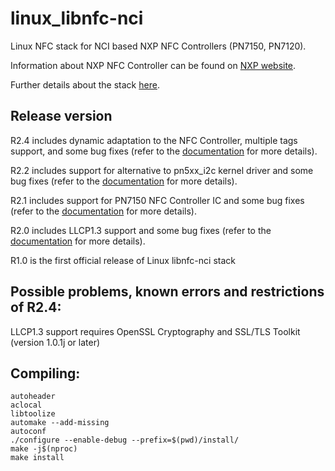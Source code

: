 linux_libnfc-nci
================
Linux NFC stack for NCI based NXP NFC Controllers (PN7150, PN7120).

Information about NXP NFC Controller can be found on [NXP website](https://www.nxp.com/products/identification-and-security/nfc/nfc-reader-ics:NFC-READER).

Further details about the stack [here](https://www.nxp.com/doc/AN11697).

Release version
---------------
R2.4 includes dynamic adaptation to the NFC Controller, multiple tags support, and some bug fixes (refer to the [documentation](https://www.nxp.com/doc/AN11697) for more details).

R2.2 includes support for alternative to pn5xx_i2c kernel driver and some bug fixes (refer to the [documentation](https://www.nxp.com/doc/AN11697) for more details).

R2.1 includes support for PN7150 NFC Controller IC and some bug fixes (refer to the [documentation](https://www.nxp.com/doc/AN11697) for more details).

R2.0 includes LLCP1.3 support and some bug fixes (refer to the [documentation](https://www.nxp.com/doc/AN11697) for more details).

R1.0 is the first official release of Linux libnfc-nci stack

Possible problems, known errors and restrictions of R2.4:
---------------------------------------------------------
LLCP1.3 support requires OpenSSL Cryptography and SSL/TLS Toolkit (version 1.0.1j or later)

Compiling:
----------

```
autoheader
aclocal
libtoolize
automake --add-missing
autoconf
./configure --enable-debug --prefix=$(pwd)/install/
make -j$(nproc)
make install
```